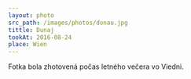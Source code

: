 ```yaml
---
layout: photo
src_path: /images/photos/donau.jpg
tittle: Dunaj
tookAt: 2016-08-24
place: Wien
---
```

Fotka bola zhotovená počas letného večera vo Viedni.